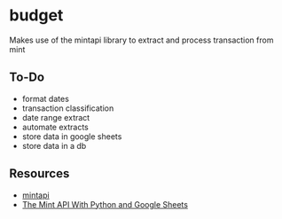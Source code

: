 # budget
Makes use of the mintapi library to extract and process transaction from mint

## To-Do
* format dates
* transaction classification
* date range extract
* automate extracts
* store data in google sheets
* store data in a db

## Resources
* [mintapi](https://github.com/mrooney/mintapi)
* [The Mint API With Python and Google Sheets](https://levelup.gitconnected.com/the-mint-api-with-python-and-google-sheets-311b61379d4c)